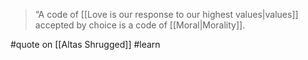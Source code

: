 > “A code of [[Love is our response to our highest values|values]] accepted by choice is a code of [[Moral|Morality]].

#quote  on  [[Altas Shrugged]] #learn